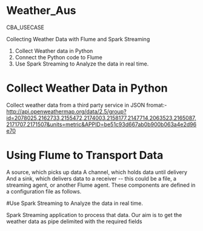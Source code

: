 # Weather_Aus
CBA_USECASE

Collecting Weather Data with Flume and Spark Streaming

1. Collect Weather data in Python
2. Connect the Python code to Flume
3. Use Spark Streaming to Analyze the data in real time.


# Collect Weather Data in Python

Collect weather data from a third party service in JSON fromat:-
http://api.openweathermap.org/data/2.5/group?id=2078025,2162733,2155472,2174003,2158177,2147714,2063523,2165087,2171707,2171507&units=metric&APPID=be51c93d667ab0b900b063a4e2d96e70


# Using Flume to Transport Data

A source, which picks up data
A channel, which holds data until delivery
And a sink, which delivers data to a receiver -- this could be a file, a streaming agent, or another Flume agent.
These components are defined in a configuration file as follows.

#Use Spark Streaming to Analyze the data in real time.

Spark Streaming application to process that data. Our aim is to get the weather data as pipe delimited with the required fields

